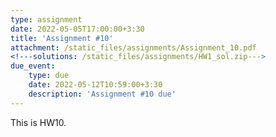 ```yaml
---
type: assignment
date: 2022-05-05T17:00:00+3:30
title: 'Assignment #10'
attachment: /static_files/assignments/Assignment_10.pdf
<!---solutions: /static_files/assignments/HW1_sol.zip--->
due_event: 
    type: due
    date: 2022-05-12T10:59:00+3:30
    description: 'Assignment #10 due'
---
```

This is HW10.
